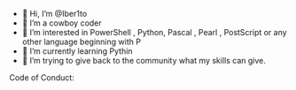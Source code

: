 - 👋 Hi, I’m @Iber1to
- 🎠 I’m a cowboy coder
- 👀 I’m interested in PowerShell , Python, Pascal , Pearl , PostScript or any other language beginning with P
- 🌱 I’m currently learning Pythin
- 💞️ I’m trying to give back to the community what my skills can give.

Code of Conduct:



<!---
Iber1to/Iber1to is a ✨ special ✨ repository because its `README.md` (this file) appears on your GitHub profile.
You can click the Preview link to take a look at your changes.
--->

